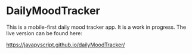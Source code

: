 # DailyMoodTracker

This is a mobile-first daily mood tracker app. It is a work in progress.
The live version can be found here:

https://javapyscript.github.io/dailyMoodTracker/
